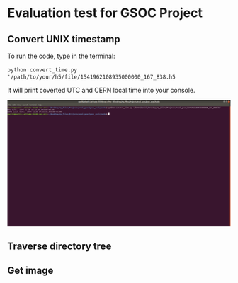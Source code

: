 # Evaluation test for GSOC Project

## Convert UNIX timestamp

To run the code, type in the terminal:
```
python convert_time.py '/path/to/your/h5/file/1541962108935000000_167_838.h5
```
It will print coverted UTC and CERN local time into your console.

![Add img](convert_time.png?raw=true "Title")


## Traverse directory tree

## Get image
